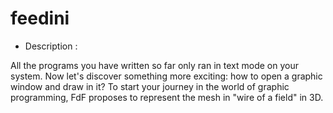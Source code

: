 # feedini

- Description :

All the programs you have written so far only ran in text mode on your system. Now let's discover something more exciting: how to open a graphic window and draw in it? To start your journey in the world of graphic programming, FdF proposes to represent the mesh in "wire of a field" in 3D.
